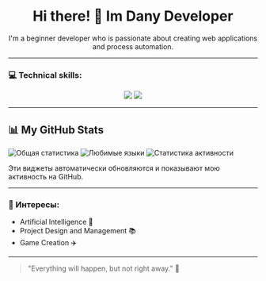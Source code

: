 <div align="center">
  <h1>Hi there! 👋 Im Dany Developer</h1>
  <p>I'm a beginner developer who is passionate about creating web applications and process automation.</p>
</div>

---

### 💻 Technical skills:
<div align="center">
  <img src="https://img.shields.io/badge/Python-3776AB?style=for-the-badge&logo=python&logoColor=white" />
  <img src="https://img.shields.io/badge/JavaScript-F7DF1E?style=for-the-badge&logo=javascript&logoColor=black" />
 </div>

---

<h2>📊 My GitHub Stats </h2>
  
  <!-- Общая статистика -->
  <img src="https://github-readme-stats.vercel.app/api?username=DanioDevelop&show_icons=true&theme=radical" alt="Общая статистика" />
  
  <!-- Любимые языки программирования -->
  <img src="https://github-readme-stats.vercel.app/api/top-langs/?username=DanioDevelop&layout=compact&theme=radical" alt="Любимые языки" />
  
  <!-- Streak Stats (дополнительно) -->
  <img src="https://streak-stats.demolab.com?user=DanioDevelop&theme=radical" alt="Статистика активности" />
  
  <p>Эти виджеты автоматически обновляются и показывают мою активность на GitHub.</p>
</div>

---

### 🌱 Интересы:
- Artificial Intelligence 🤖 
- Project Design and Management 📚 
- Game Creation ✈️

---

> "Everything will happen, but not right away." 🎨
